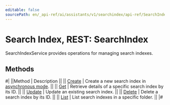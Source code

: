 ```yaml
---
editable: false
sourcePath: en/_api-ref/ai/assistants/v1/searchindex/api-ref/SearchIndex/index.md
---
```


# Search Index, REST: SearchIndex

SearchIndexService provides operations for managing search indexes.

## Methods

#|
||Method | Description ||
|| [Create](create.md) | Create a new search index in [asynchronous mode](/docs/foundation-models/concepts/#working-mode). ||
|| [Get](get.md) | Retrieve details of a specific search index by its ID. ||
|| [Update](update.md) | Update an existing search index. ||
|| [Delete](delete.md) | Delete a search index by its ID. ||
|| [List](list.md) | List search indexes in a specific folder. ||
|#